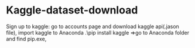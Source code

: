 # Kaggle-dataset-download

Sign up to kaggle:
  go to accounts page and download kaggle api(.jason file),
      import kaggle to Anaconda 
     .\\pip install kaggle  =>go to Anaconda folder and find pip.exe,
